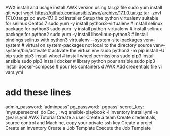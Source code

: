 AWX install and usage
install AWX version using tar.gz file
sudo yum install git wget
wget https://github.com/ansible/awx/archive/17.1.0.tar.gz
tar -zxvf 17.1.0.tar.gz
cd awx-17.1.0
cd installer
Setup the python virtualenv suitable for selinux Centos 7
sudo yum -y install python3-virtualenv  # install selinux package for python3
sudo yum -y install python-virtualenv   # install selinux package for python2
sudo yum -y install libselinux-python3  # install bindings selinux with python3
virtualenv --system-site-packages venv-system # virtual on system-packages not local to the directory
source venv-system/bin/activate  # activate the virtual env 
sudo python3 -m pip install -U pip
sudo pip3 install wheel   # install wheel permissions
sudo pip3 install ansible
sudo pip3 install docker   # library python pour ansible
sudo pip3 install docker-compose # pour les containers d'AWX
Add credentials file
vi vars.yml
# add these lines
admin_password: 'adminpass'
pg_password: 'pgpass'
secret_key: 'mysupersecret'
do Esc , : wq
ansible-playbook -i inventory install.yml -e @vars.yml
AWX Tutorial
Create a user
Create a team
Create credentials, source control
and Machine, copy your private ssh key
Create a projet
Create an inventory
Create a Job Template
Execute the Job Template